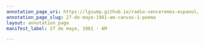 ```yaml
---
annotation_page_uri: https://lgsump.github.io/radio-venceremos-espanol/annotations/27-de-mayo-1981-am-canvas-1-poema.json
annotation_page_slug: 27-de-mayo-1981-am-canvas-1-poema
layout: annotation_page
manifest_label: 27 de mayo, 1981 - AM

---
```

